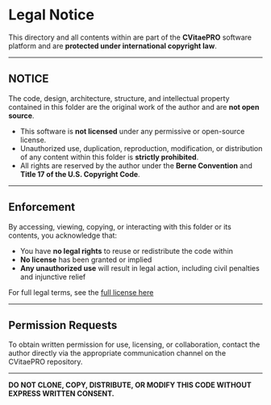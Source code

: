 # Legal Notice

This directory and all contents within are part of the **CVitaePRO** software platform and are **protected under international copyright law**.

---

## NOTICE

The code, design, architecture, structure, and intellectual property contained in this folder are the original work of the author and are **not open source**.

- This software is **not licensed** under any permissive or open-source license.
- Unauthorized use, duplication, reproduction, modification, or distribution of any content within this folder is **strictly prohibited**.
- All rights are reserved by the author under the **Berne Convention** and **Title 17 of the U.S. Copyright Code**.

---

## Enforcement

By accessing, viewing, copying, or interacting with this folder or its contents, you acknowledge that:

- You have **no legal rights** to reuse or redistribute the code within
- **No license** has been granted or implied
- **Any unauthorized use** will result in legal action, including civil penalties and injunctive relief

For full legal terms, see the [full license here](../docs/LICENSE.md)


---

## Permission Requests

To obtain written permission for use, licensing, or collaboration, contact the author directly via the appropriate communication channel on the CVitaePRO repository.

---

**DO NOT CLONE, COPY, DISTRIBUTE, OR MODIFY THIS CODE WITHOUT EXPRESS WRITTEN CONSENT.**
